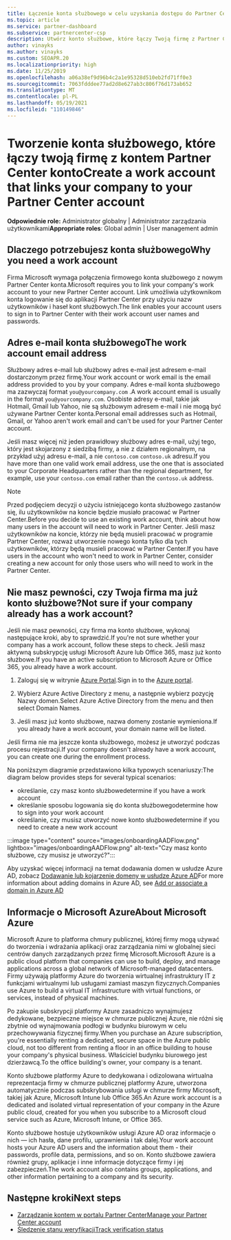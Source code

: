 ```yaml
---
title: Łączenie konta służbowego w celu uzyskania dostępu do Partner Center
ms.topic: article
ms.service: partner-dashboard
ms.subservice: partnercenter-csp
description: Utwórz konto służbowe, które łączy Twoją firmę z Partner Center kontem. Dzięki temu pracownicy w firmie mogą uzyskać dostęp do Partner Center.
author: vinayks
ms.author: vinayks
ms.custom: SEOAPR.20
ms.localizationpriority: high
ms.date: 11/25/2019
ms.openlocfilehash: a06a38ef9d96b4c2a1e95328d510eb2fd71ff0e3
ms.sourcegitcommit: 7063fdddee77ad2d8e627ab3c806f76d173ab652
ms.translationtype: MT
ms.contentlocale: pl-PL
ms.lasthandoff: 05/19/2021
ms.locfileid: "110149846"
---
```

# <a name="create-a-work-account-that-links-your-company-to-your-partner-center-account"></a><span data-ttu-id="776ea-104">Tworzenie konta służbowego, które łączy twoją firmę z kontem Partner Center konto</span><span class="sxs-lookup"><span data-stu-id="776ea-104">Create a work account that links your company to your Partner Center account</span></span>

<span data-ttu-id="776ea-105">**Odpowiednie role:** Administrator globalny | Administrator zarządzania użytkownikami</span><span class="sxs-lookup"><span data-stu-id="776ea-105">**Appropriate roles**: Global admin | User management admin</span></span>

## <a name="why-you-need-a-work-account"></a><span data-ttu-id="776ea-106">Dlaczego potrzebujesz konta służbowego</span><span class="sxs-lookup"><span data-stu-id="776ea-106">Why you need a work account</span></span>

<span data-ttu-id="776ea-107">Firma Microsoft wymaga połączenia firmowego konta służbowego z nowym Partner Center konta.</span><span class="sxs-lookup"><span data-stu-id="776ea-107">Microsoft requires you to link your company's work account to your new Partner Center account.</span></span> <span data-ttu-id="776ea-108">Link umożliwia użytkownikom konta logowanie się do aplikacji Partner Center przy użyciu nazw użytkowników i haseł kont służbowych.</span><span class="sxs-lookup"><span data-stu-id="776ea-108">The link enables your account users to sign in to Partner Center with their work account user names and passwords.</span></span>

## <a name="the-work-account-email-address"></a><span data-ttu-id="776ea-109">Adres e-mail konta służbowego</span><span class="sxs-lookup"><span data-stu-id="776ea-109">The work account email address</span></span>

<span data-ttu-id="776ea-110">Służbowy adres e-mail lub służbowy adres e-mail jest adresem e-mail dostarczonym przez firmę.</span><span class="sxs-lookup"><span data-stu-id="776ea-110">Your work account or work email is the email address provided to you by your company.</span></span> <span data-ttu-id="776ea-111">Adres e-mail konta służbowego ma zazwyczaj format `you@yourcompany.com` .</span><span class="sxs-lookup"><span data-stu-id="776ea-111">A work account email is usually in the format `you@yourcompany.com`.</span></span> <span data-ttu-id="776ea-112">Osobiste adresy e-mail, takie jak Hotmail, Gmail lub Yahoo, nie są służbowym adresem e-mail i nie mogą być używane Partner Center konta.</span><span class="sxs-lookup"><span data-stu-id="776ea-112">Personal email addresses such as Hotmail, Gmail, or Yahoo aren't work email and can't be used for your Partner Center account.</span></span>

<span data-ttu-id="776ea-113">Jeśli masz więcej niż jeden prawidłowy służbowy adres e-mail, użyj tego, który jest skojarzony z siedzibą firmy, a nie z działem regionalnym, na przykład użyj adresu e-mail, a nie `contoso.com` `contoso.uk` adresu.</span><span class="sxs-lookup"><span data-stu-id="776ea-113">If you have more than one valid work email address, use the one that is associated to your Corporate Headquarters rather than the regional department, for example, use your `contoso.com` email rather than the `contoso.uk` address.</span></span>

> [!NOTE]  
> <span data-ttu-id="776ea-114">Przed podjęciem decyzji o użyciu istniejącego konta służbowego zastanów się, ilu użytkowników na koncie będzie musiało pracować w Partner Center.</span><span class="sxs-lookup"><span data-stu-id="776ea-114">Before you decide to use an existing work account, think about how many users in the account will need to work in Partner Center.</span></span> <span data-ttu-id="776ea-115">Jeśli masz użytkowników na koncie, którzy nie będą musieli pracować w programie Partner Center, rozważ utworzenie nowego konta tylko dla tych użytkowników, którzy będą musieli pracować w Partner Center.</span><span class="sxs-lookup"><span data-stu-id="776ea-115">If you have users in the account who won't need to work in Partner Center, consider creating a new account for only those users who will need to work in the Partner Center.</span></span>

## <a name="not-sure-if-your-company-already-has-a-work-account"></a><span data-ttu-id="776ea-116">Nie masz pewności, czy Twoja firma ma już konto służbowe?</span><span class="sxs-lookup"><span data-stu-id="776ea-116">Not sure if your company already has a work account?</span></span>

<span data-ttu-id="776ea-117">Jeśli nie masz pewności, czy firma ma konto służbowe, wykonaj następujące kroki, aby to sprawdzić.</span><span class="sxs-lookup"><span data-stu-id="776ea-117">If you're not sure whether your company has a work account, follow these steps to check.</span></span> <span data-ttu-id="776ea-118">Jeśli masz aktywną subskrypcję usługi Microsoft Azure lub Office 365, masz już konto służbowe.</span><span class="sxs-lookup"><span data-stu-id="776ea-118">If you have an active subscription to Microsoft Azure or Office 365, you already have a work account.</span></span>

1. <span data-ttu-id="776ea-119">Zaloguj się w witrynie [Azure Portal](https://portal.azure.com).</span><span class="sxs-lookup"><span data-stu-id="776ea-119">Sign in to the [Azure portal](https://portal.azure.com).</span></span>

2. <span data-ttu-id="776ea-120">Wybierz Azure Active Directory z menu, a następnie wybierz pozycję Nazwy domen.</span><span class="sxs-lookup"><span data-stu-id="776ea-120">Select Azure Active Directory from the menu and then select Domain Names.</span></span>

3. <span data-ttu-id="776ea-121">Jeśli masz już konto służbowe, nazwa domeny zostanie wymieniona.</span><span class="sxs-lookup"><span data-stu-id="776ea-121">If you already have a work account, your domain name will be listed.</span></span>

<span data-ttu-id="776ea-122">Jeśli firma nie ma jeszcze konta służbowego, możesz je utworzyć podczas procesu rejestracji.</span><span class="sxs-lookup"><span data-stu-id="776ea-122">If your company doesn't already have a work account, you can create one during the enrollment process.</span></span>

<span data-ttu-id="776ea-123">Na poniższym diagramie przedstawiono kilka typowych scenariuszy:</span><span class="sxs-lookup"><span data-stu-id="776ea-123">The diagram below provides steps for several typical scenarios:</span></span>

- <span data-ttu-id="776ea-124">określanie, czy masz konto służbowe</span><span class="sxs-lookup"><span data-stu-id="776ea-124">determine if you have a work account</span></span>
- <span data-ttu-id="776ea-125">określanie sposobu logowania się do konta służbowego</span><span class="sxs-lookup"><span data-stu-id="776ea-125">determine how to sign into your work account</span></span>
- <span data-ttu-id="776ea-126">określanie, czy musisz utworzyć nowe konto służbowe</span><span class="sxs-lookup"><span data-stu-id="776ea-126">determine if you need to create a new work account</span></span>

:::image type="content" source="images/onboardingAADFlow.png" lightbox="images/onboardingAADFlow.png" alt-text="Czy masz konto służbowe, czy musisz je utworzyć?":::

<span data-ttu-id="776ea-128">Aby uzyskać więcej informacji na temat dodawania domen w usłudze Azure AD, zobacz [Dodawanie lub kojarzenie domeny w usłudze Azure AD](/azure/active-directory/active-directory-add-domain)</span><span class="sxs-lookup"><span data-stu-id="776ea-128">For more information about adding domains in Azure AD, see [Add or associate a domain in Azure AD](/azure/active-directory/active-directory-add-domain)</span></span>

## <a name="about-microsoft-azure"></a><span data-ttu-id="776ea-129">Informacje o Microsoft Azure</span><span class="sxs-lookup"><span data-stu-id="776ea-129">About Microsoft Azure</span></span>

<span data-ttu-id="776ea-130">Microsoft Azure to platforma chmury publicznej, której firmy mogą używać do tworzenia i wdrażania aplikacji oraz zarządzania nimi w globalnej sieci centrów danych zarządzanych przez firmę Microsoft.</span><span class="sxs-lookup"><span data-stu-id="776ea-130">Microsoft Azure is a public cloud platform that companies can use to build, deploy, and manage applications across a global network of Microsoft-managed datacenters.</span></span> <span data-ttu-id="776ea-131">Firmy używają platformy Azure do tworzenia wirtualnej infrastruktury IT z funkcjami wirtualnymi lub usługami zamiast maszyn fizycznych.</span><span class="sxs-lookup"><span data-stu-id="776ea-131">Companies use Azure to build a virtual IT infrastructure with virtual functions, or services, instead of physical machines.</span></span>

<span data-ttu-id="776ea-132">Po zakupie subskrypcji platformy Azure zasadniczo wynajmujesz dedykowane, bezpieczne miejsce w chmurze publicznej Azure, nie różni się zbytnie od wynajmowania podłogi w budynku biurowym w celu przechowywania fizycznej firmy.</span><span class="sxs-lookup"><span data-stu-id="776ea-132">When you purchase an Azure subscription, you're essentially renting a dedicated, secure space in the Azure public cloud, not too different from renting a floor in an office building to house your company's physical business.</span></span> <span data-ttu-id="776ea-133">Właściciel budynku biurowego jest dzierżawcą.</span><span class="sxs-lookup"><span data-stu-id="776ea-133">To the office building's owner, your company is a tenant.</span></span>

<span data-ttu-id="776ea-134">Konto służbowe platformy Azure to dedykowana i odizolowana wirtualna reprezentacja firmy w chmurze publicznej platformy Azure, utworzona automatycznie podczas subskrybowania usługi w chmurze firmy Microsoft, takiej jak Azure, Microsoft Intune lub Office 365.</span><span class="sxs-lookup"><span data-stu-id="776ea-134">An Azure work account is a dedicated and isolated virtual representation of your company in the Azure public cloud, created for you when you subscribe to a Microsoft cloud service such as Azure, Microsoft Intune, or Office 365.</span></span>

<span data-ttu-id="776ea-135">Konto służbowe hostuje użytkowników usługi Azure AD oraz informacje o nich — ich hasła, dane profilu, uprawnienia i tak dalej.</span><span class="sxs-lookup"><span data-stu-id="776ea-135">Your work account hosts your Azure AD users and the information about them - their passwords, profile data, permissions, and so on.</span></span> <span data-ttu-id="776ea-136">Konto służbowe zawiera również grupy, aplikacje i inne informacje dotyczące firmy i jej zabezpieczeń.</span><span class="sxs-lookup"><span data-stu-id="776ea-136">The work account also contains groups, applications, and other information pertaining to a company and its security.</span></span>

## <a name="next-steps"></a><span data-ttu-id="776ea-137">Następne kroki</span><span class="sxs-lookup"><span data-stu-id="776ea-137">Next steps</span></span>

- [<span data-ttu-id="776ea-138">Zarządzanie kontem w portalu Partner Center</span><span class="sxs-lookup"><span data-stu-id="776ea-138">Manage your Partner Center account</span></span>](partner-center-account-setup.md)
- [<span data-ttu-id="776ea-139">Śledzenie stanu weryfikacji</span><span class="sxs-lookup"><span data-stu-id="776ea-139">Track verification status</span></span>](verification-responses.md)